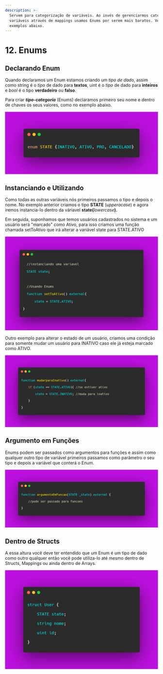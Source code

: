 ```yaml
---
description: >-
  Servem para categorização de variáveis. Ao invés de gerenciarmos categorias de
  variáveis através de mappings usamos Enums por serem mais baratos. Veja alguns
  exemplos abaixo.
---
```


# 12. Enums

## Declarando Enum

Quando declaramos um Enum estamos criando um _tipo de dado_, assim como string é o _tipo_ de dado para **textos**, uint é o _tipo_ de dado para **inteiros** e _bool_ é o tipo **verdadeiro** ou **falso**.

Para criar _**tipo-categoria**_ (Enums) declaramos primeiro seu nome e dentro de chaves os seus valores, como no exemplo abaixo.

![](<../assets/image(25).png>)

## Instanciando e Utilizando

Como todas as outras variáveis nós primeiros passamos o tipo e depois o nome. No exemplo anterior criamos o tipo **STATE** (_upperacase_) e agora iremos instancia-lo dentro da váriavel **state(**_lowercase_**).**

Em seguida, suponhamos que temos usuários cadastrados no sistema e um usuário será "marcado" como Ativo, para isso  criamos uma função chamada setToAtivo que irá alterar a variável state para STATE.ATIVO

![](<../assets/image(45).png>)

Outro exemplo para alterar o estado de um usuário, criamos uma condição para somente mudar um usuário para INATIVO caso ele já esteja marcado como ATIVO.

![](<../assets/image(49).png>)

## Argumento em Funções

Enums podem ser passados como argumentos para funções e assim como qualquer outro tipo de variável primeiros passamos como parâmetro o seu tipo e depois a variável que conterá o Enum.

![](<../assets/image(93).png>)

## Dentro de Structs

A essa altura você deve ter entendido que um Enum é um tipo de dado como outro qualquer então você pode utiliza-lo até mesmo dentro de Structs, Mappings ou ainda dentro de Arrays.

![](<../assets/image(7).png>)
